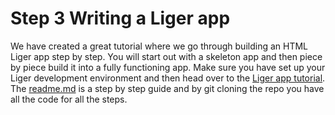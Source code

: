 # Step 3 Writing a Liger app

We have created a great tutorial where we go through building an HTML Liger app step by step. You will start out with a skeleton app and then piece by piece build it into a fully functioning app. Make sure you have set up your Liger development environment and then head over to the [Liger app tutorial](). The [readme.md]() is a step by step guide and by git cloning the repo you have all the code for all the steps.